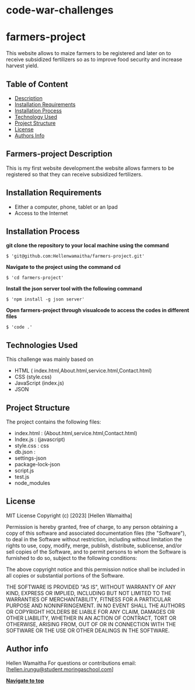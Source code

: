 # code-war-challenges
# farmers-project
This website allows to maize farmers to be registered and later on to receive subsidized fertilizers so as to improve food security and increase harvest yield.

## Table of Content
- [Description](https://github.com/Hellenwamaitha/farmers-project#farmers-project-description)
- [Installation Requirements](https://github.com/Hellenwamaitha/farmers-project#installation-requirements)
- [Installation Process](https://github.com/Hellenwamaitha/farmers-project#installation-process)
- [Technology Used](https://github.com/Hellenwamaitha/farmers-project#technologies-used)
- [Project Structure](https://github.com/Hellenwamaitha/farmers-project#project-structure)
- [License](https://github.com/Hellenwamaitha/farmers-project#license)
- [Authors Info](https://github.com/Hellenwamaitha/farmers-project#author-info)

## Farmers-project Description
This is my first website development.the website allows farmers to be registered so that they can receive subsidized fertilizers. 

## Installation Requirements 
- Either a computer, phone, tablet or an Ipad
- Access to the Internet

## Installation Process

**git clone the repository to your local machine using the command**

```
$ 'git@github.com:Hellenwamaitha/farmers-project.git'
```

**Navigate to the project using the command cd**
```
$ 'cd farmers-project'
```
**Install the json server tool with the following command**
```
$ 'npm install -g json server'
```


**Open farmers-project through visualcode to access the codes in different files**
```
$ 'code .'
```



## Technologies Used
This challenge was mainly based on
- HTML ( index.html,About.html,service.html,Contact.html)
- CSS (style.css)
- JavaScript (index.js)
- JSON

## Project Structure
The project contains the following files:
  - index.html : (About.html,service.html,Contact.html)
  - Index.js : (javascript)
  - style.css : css
  - db.json : 
  - settings-json
  - package-lock-json
  - script.js
  - test.js
  - node_modules
    
## License
MIT License
Copyright (c) [2023] [Hellen Wamaitha]

Permission is hereby granted, free of charge, to any person obtaining a copy
of this software and associated documentation files (the "Software"), to deal
in the Software without restriction, including without limitation the rights
to use, copy, modify, merge, publish, distribute, sublicense, and/or sell
copies of the Software, and to permit persons to whom the Software is
furnished to do so, subject to the following conditions:

The above copyright notice and this permission notice shall be included in all
copies or substantial portions of the Software.

THE SOFTWARE IS PROVIDED "AS IS", WITHOUT WARRANTY OF ANY KIND, EXPRESS OR
IMPLIED, INCLUDING BUT NOT LIMITED TO THE WARRANTIES OF MERCHANTABILITY,
FITNESS FOR A PARTICULAR PURPOSE AND NONINFRINGEMENT. IN NO EVENT SHALL THE
AUTHORS OR COPYRIGHT HOLDERS BE LIABLE FOR ANY CLAIM, DAMAGES OR OTHER
LIABILITY, WHETHER IN AN ACTION OF CONTRACT, TORT OR OTHERWISE, ARISING FROM,
OUT OF OR IN CONNECTION WITH THE SOFTWARE OR THE USE OR OTHER DEALINGS IN THE
SOFTWARE.

## Author info
Hellen Wamaitha
For questions or contributions email: [hellen.irungu@student.moringaschool.com]

  [**Navigate to top**](https://github.com/Hellenwamaitha/farmers-registration#farmers-registration---)
